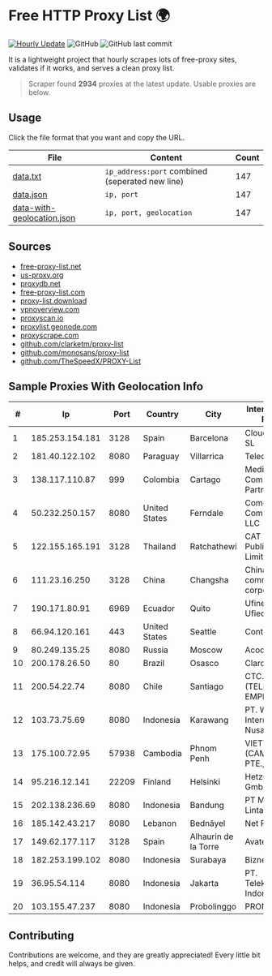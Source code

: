 
# Free HTTP Proxy List 🌍

[![Hourly Update](https://github.com/mertguvencli/http-proxy-list/actions/workflows/main.yml/badge.svg?branch=main)](https://github.com/mertguvencli/http-proxy-list/actions/workflows/main.yml)
![GitHub](https://img.shields.io/github/license/mertguvencli/http-proxy-list)
![GitHub last commit](https://img.shields.io/github/last-commit/mertguvencli/http-proxy-list)

It is a lightweight project that hourly scrapes lots of free-proxy sites, validates if it works, and serves a clean proxy list.


> Scraper found **2934** proxies at the latest update. Usable proxies are below.

## Usage

Click the file format that you want and copy the URL.


|File|Content|Count|
|----|-------|-----|
|[data.txt](https://raw.githubusercontent.com/mertguvencli/http-proxy-list/main/proxy-list/data.txt)|`ip_address:port` combined (seperated new line)|147|
|[data.json](https://raw.githubusercontent.com/mertguvencli/http-proxy-list/main/proxy-list/data.json)|`ip, port`|147|
|[data-with-geolocation.json](https://raw.githubusercontent.com/mertguvencli/http-proxy-list/main/proxy-list/data-with-geolocation.json)|`ip, port, geolocation`|147|

## Sources

* [free-proxy-list.net](https://free-proxy-list.net)
* [us-proxy.org](https://www.us-proxy.org)
* [proxydb.net](http://proxydb.net)
* [free-proxy-list.com](https://free-proxy-list.com/?page=&port=&type%5B%5D=http&type%5B%5D=https&up_time=0&search=Search)
* [proxy-list.download](https://www.proxy-list.download/HTTP)
* [vpnoverview.com](https://vpnoverview.com/privacy/anonymous-browsing/free-proxy-servers)
* [proxyscan.io](https://www.proxyscan.io)
* [proxylist.geonode.com](https://proxylist.geonode.com/api/proxy-list?limit=300&page=1&sort_by=lastChecked&sort_type=desc&protocols=http,https)
* [proxyscrape.com](https://api.proxyscrape.com/v2/?request=displayproxies&protocol=http&timeout=10000&country=all&ssl=all&anonymity=all)
* [github.com/clarketm/proxy-list](https://raw.githubusercontent.com/clarketm/proxy-list/master/proxy-list-raw.txt)
* [github.com/monosans/proxy-list](https://raw.githubusercontent.com/monosans/proxy-list/main/proxies/http.txt)
* [github.com/TheSpeedX/PROXY-List](https://raw.githubusercontent.com/TheSpeedX/PROXY-List/master/http.txt)


## Sample Proxies With Geolocation Info

|#|Ip|Port|Country|City|Internet Service Provider|
|-|--|----|-------|----|-------------------------|
|1|185.253.154.181|3128|Spain|Barcelona|Cloudi Nextgen SL|
|2|181.40.122.102|8080|Paraguay|Villarrica|Telecel S.A.|
|3|138.117.110.87|999|Colombia|Cartago|Media Commerce Partners S.A|
|4|50.232.250.157|8080|United States|Ferndale|Comcast Cable Communications, LLC|
|5|122.155.165.191|3128|Thailand|Ratchathewi|CAT Telecom Public Company Limited|
|6|111.23.16.250|3128|China|Changsha|China Mobile communications corporation|
|7|190.171.80.91|6969|Ecuador|Quito|Ufinet Ecuador Ufiec S.A|
|8|66.94.120.161|443|United States|Seattle|Contabo Inc.|
|9|80.249.135.25|8080|Russia|Moscow|Acod JSC|
|10|200.178.26.50|80|Brazil|Osasco|Claro S.A|
|11|200.54.22.74|8080|Chile|Santiago|CTC. CORP S.A. (TELEFONICA EMPRESAS)|
|12|103.73.75.69|8080|Indonesia|Karawang|PT. Wahana Internet Nusantara|
|13|175.100.72.95|57938|Cambodia|Phnom Penh|VIETTEL (CAMBODIA) PTE., LTD|
|14|95.216.12.141|22209|Finland|Helsinki|Hetzner Online GmbH|
|15|202.138.236.69|8080|Indonesia|Bandung|PT Melvar Lintasnusa|
|16|185.142.43.217|8080|Lebanon|Bednâyel|Net Pro sarl|
|17|149.62.177.117|3128|Spain|Alhaurin de la Torre|Avatel Telecom|
|18|182.253.199.102|8080|Indonesia|Surabaya|Biznet Networks|
|19|36.95.54.114|8080|Indonesia|Jakarta|PT. Telekomunikasi Indonesia|
|20|103.155.47.237|8080|Indonesia|Probolinggo|PRONETINDO|



## Contributing

Contributions are welcome, and they are greatly appreciated! Every
little bit helps, and credit will always be given.

